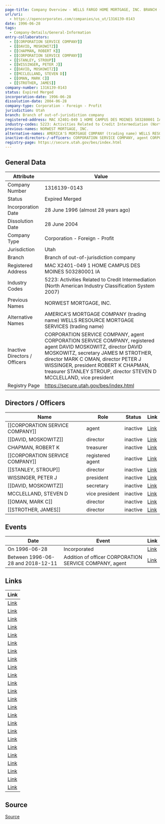 ```yaml
---
page-title: Company Overview - WELLS FARGO HOME MORTGAGE, INC. BRANCH (Utah)
url/uri:
  - https://opencorporates.com/companies/us_ut/1316139-0143
date: 1996-06-28
tags:
  - Company-Details/General-Information
entry-collaborators:
  - [[CORPORATION SERVICE COMPANY]]
  - [[DAVID, MOSKOWITZ]]
  - [[CHAPMAN, ROBERT K]]
  - [[CORPORATION SERVICE COMPANY]]
  - [[STANLEY, STROUP]]
  - [[WISSINGER, PETER J]]
  - [[DAVID, MOSKOWITZ]]
  - [[MCCLELLAND, STEVEN D]]
  - [[OMAN, MARK C]]
  - [[STROTHER, JAMES]]
company-number: 1316139-0143
status: Expired Merged
incorporation-date: 1996-06-28
dissolution-date: 2004-06-28
company-type: Corporation - Foreign - Profit
jurisdiction: Utah
branch: Branch of out-of-jurisdiction company
registered-address: MAC X2401-049 1 HOME CAMPUS DES MOINES 503280001 IA
industry-codes: 5223: Activities Related to Credit Intermediation (North American Industry Classification System 2007)
previous-names: NORWEST MORTGAGE, INC.
alternative-names: AMERICA'S MORTGAGE COMPANY (trading name) WELLS RESOURCE MORTGAGE SERVICES (trading name)
inactive-directors-/-officers: CORPORATION SERVICE COMPANY, agent CORPORATION SERVICE COMPANY, registered agent DAVID MOSKOWITZ, director DAVID MOSKOWITZ, secretary JAMES M STROTHER, director MARK C OMAN, director PETER J WISSINGER, president ROBERT K CHAPMAN, treasurer STANLEY STROUP, director STEVEN D MCCLELLAND, vice president
registry-page: https://secure.utah.gov/bes/index.html
---
```

## General Data
| Attribute | Value |
|-----------|-------|
| Company Number | 1316139-0143 |
| Status | Expired Merged |
| Incorporation Date | 28 June 1996 (almost 28 years ago) |
| Dissolution Date | 28 June 2004 |
| Company Type | Corporation - Foreign - Profit |
| Jurisdiction | Utah |
| Branch | Branch of out-of-jurisdiction company |
| Registered Address | MAC X2401-049 1 HOME CAMPUS DES MOINES 503280001 IA |
| Industry Codes | 5223: Activities Related to Credit Intermediation (North American Industry Classification System 2007) |
| Previous Names | NORWEST MORTGAGE, INC. |
| Alternative Names | AMERICA'S MORTGAGE COMPANY (trading name) WELLS RESOURCE MORTGAGE SERVICES (trading name) |
| Inactive Directors / Officers | CORPORATION SERVICE COMPANY, agent CORPORATION SERVICE COMPANY, registered agent DAVID MOSKOWITZ, director DAVID MOSKOWITZ, secretary JAMES M STROTHER, director MARK C OMAN, director PETER J WISSINGER, president ROBERT K CHAPMAN, treasurer STANLEY STROUP, director STEVEN D MCCLELLAND, vice president |
| Registry Page | https://secure.utah.gov/bes/index.html |

## Directors / Officers
| Name | Role | Status | Link |
|------|------|--------|------|
| [[CORPORATION SERVICE COMPANY]] | agent | inactive | [Link](https://opencorporates.com/officers/144041651) |
| [[DAVID, MOSKOWITZ]] | director | inactive | [Link](https://opencorporates.com/officers/768993321) |
| CHAPMAN, ROBERT K | treasurer | inactive | [Link](https://opencorporates.com/officers/768993324) |
| [[CORPORATION SERVICE COMPANY]] | registered agent | inactive | [Link](https://opencorporates.com/officers/768993327) |
| [[STANLEY, STROUP]] | director | inactive | [Link](https://opencorporates.com/officers/768993330) |
| WISSINGER, PETER J | president | inactive | [Link](https://opencorporates.com/officers/768993333) |
| [[DAVID, MOSKOWITZ]] | secretary | inactive | [Link](https://opencorporates.com/officers/768993336) |
| MCCLELLAND, STEVEN D | vice president | inactive | [Link](https://opencorporates.com/officers/768993339) |
| [[OMAN, MARK C]] | director | inactive | [Link](https://opencorporates.com/officers/768993342) |
| [[STROTHER, JAMES]] | director | inactive | [Link](https://opencorporates.com/officers/768993345) |

## Events
| Date | Event | Link |
|------|-------|------|
| On 1996-06-28 | Incorporated | [Link](https://opencorporates.com/events/588502679) |
| Between 1996-06-28 and 2018-12-11 | Addition of officer CORPORATION SERVICE COMPANY, agent | [Link](https://opencorporates.com/events/588502637) |

## Links
| Link |
|------|
| [Link](/companies/us_in/1991100846) |
| [Link](/companies/us_de/2288043) |
| [Link](/officers/768993330) |
| [Link](/officers/768993327) |
| [Link](https://secure.utah.gov/bes/index.html) |
| [Link](/events/588502679) |
| [Link](/companies/us_wi/D023664) |
| [Link](/companies/us_nd/0000037125) |
| [Link](/officers/768993333) |
| [Link](/companies/us_pa/2080499) |
| [Link](/officers/768993339) |
| [Link](/officers/144041651) |
| [Link](/events/588502637) |
| [Link](/companies/us_nj/0100502376) |
| [Link](/companies/us_dc/EXTUID_2821816) |
| [Link](/companies/us_al/000-905-310) |
| [Link](/companies/us_ca/0479222) |
| [Link](/officers/768993345) |
| [Link](/officers/768993342) |
| [Link](/officers/768993321) |
| [Link](/officers/768993336) |
| [Link](/companies/us_wv/181544) |
| [Link](/officers/768993324) |
| [Link](/companies/us_or/25406182) |


## Source
[Source](https://opencorporates.com/companies/us_ut/1316139-0143)
